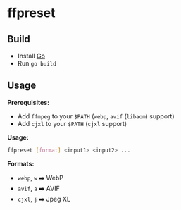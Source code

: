 # ffpreset

## Build
- Install [Go](https://golang.org/dl/)
- Run `go build`

## Usage
**Prerequisites:**
- Add `ffmpeg` to your `$PATH` (`webp`, `avif` (`libaom`) support)
- Add `cjxl` to your `$PATH` (`cjxl` support)

**Usage:**
```bash
ffpreset [format] <input1> <input2> ...
```

**Formats:**
- `webp`, `w` ➡️ WebP
- `avif`, `a` ➡️ AVIF
- `cjxl`, `j` ➡️ Jpeg XL